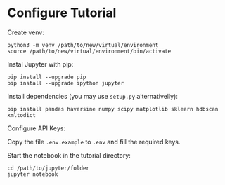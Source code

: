 # Configure Tutorial

Create venv:

    python3 -m venv /path/to/new/virtual/environment
    source /path/to/new/virtual/environment/bin/activate

Instal Jupyter with pip:

	pip install --upgrade pip
	pip install --upgrade ipython jupyter

Install dependencies (you may use `setup.py` alternativelly):

    pip install pandas haversine numpy scipy matplotlib sklearn hdbscan xmltodict

Configure API Keys:

Copy the file `.env.example` to `.env` and fill the required keys.

Start the notebook in the tutorial directory:

	cd /path/to/jupyter/folder
	jupyter notebook
